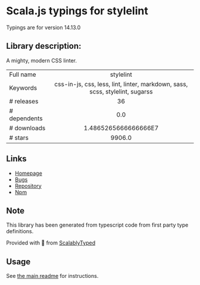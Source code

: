 
# Scala.js typings for stylelint

Typings are for version 14.13.0

## Library description:
A mighty, modern CSS linter.

|                    |                 |
| ------------------ | :-------------: |
| Full name          | stylelint |
| Keywords           | css-in-js, css, less, lint, linter, markdown, sass, scss, stylelint, sugarss |
| # releases         | 36 |
| # dependents       | 0.0 |
| # downloads        | 1.4865265666666666E7 |
| # stars            | 9906.0 |

## Links
- [Homepage](https://stylelint.io)
- [Bugs](https://github.com/stylelint/stylelint/issues)
- [Repository](https://github.com/stylelint/stylelint)
- [Npm](https://www.npmjs.com/package/stylelint)
    


## Note
This library has been generated from typescript code from first party type definitions.

Provided with :purple_heart: from [ScalablyTyped](https://github.com/oyvindberg/ScalablyTyped)

## Usage
See [the main readme](../../readme.md) for instructions.


